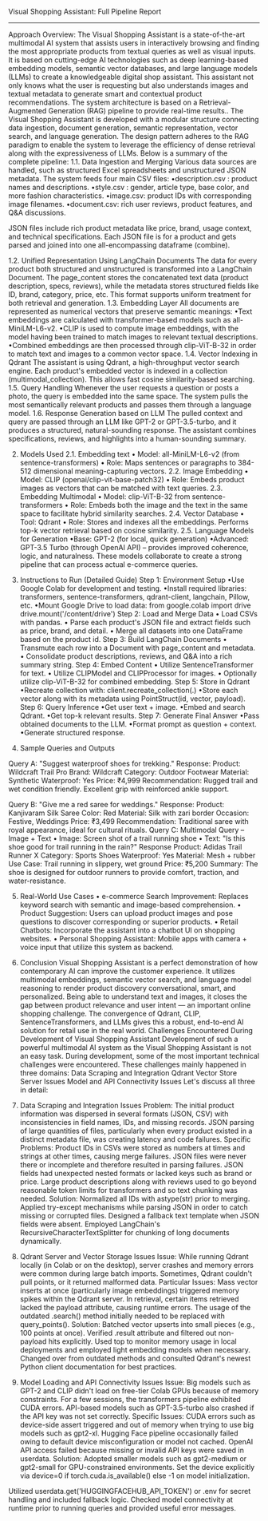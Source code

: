 Visual Shopping Assistant: Full Pipeline Report
________________________________________
Approach Overview:
The Visual Shopping Assistant is a state-of-the-art multimodal AI system that assists users in interactively browsing and finding the most appropriate products from textual queries as well as visual inputs. It is based on cutting-edge AI technologies such as deep learning-based embedding models, semantic vector databases, and large language models (LLMs) to create a knowledgeable digital shop assistant. This assistant not only knows what the user is requesting but also understands images and textual metadata to generate smart and contextual product recommendations. The system architecture is based on a Retrieval-Augmented Generation (RAG) pipeline to provide real-time results..
The Visual Shopping Assistant is developed with a modular structure connecting data ingestion, document generation, semantic representation, vector search, and language generation. The design pattern adheres to the RAG paradigm to enable the system to leverage the efficiency of dense retrieval along with the expressiveness of LLMs. Below is a summary of the complete pipeline:
1.1. Data Ingestion and Merging
Various data sources are handled, such as structured Excel spreadsheets and unstructured JSON metadata. The system feeds four main CSV files:
      •description.csv :  product names and descriptions.
      •style.csv : gender, article type, base color, and more fashion characteristics.
       •image.csv: product IDs with corresponding image filenames.
       •document.csv: rich user reviews, product features, and Q&A discussions.

JSON files include rich product metadata like price, brand, usage context, and technical specifications. Each JSON file is for a product and gets parsed and joined into one all-encompassing dataframe (combine).

1.2. Unified Representation Using LangChain Documents
The data for every product both structured and unstructured is transformed into a LangChain Document. The page_content stores the concatenated text data (product description, specs, reviews), while the metadata stores structured fields like ID, brand, category, price, etc. This format supports uniform treatment for both retrieval and generation.
1.3. Embedding Layer
All documents are represented as numerical vectors that preserve semantic meanings:
•Text embeddings are calculated with transformer-based models such as all-MiniLM-L6-v2.
•CLIP is used to compute image embeddings, with the model having been trained to match images to relevant textual descriptions.
•Combined embeddings are then processed through clip-ViT-B-32 in order to match text and images to a common vector space.
1.4. Vector Indexing in Qdrant
The assistant is using Qdrant, a high-throughput vector search engine. Each product's embedded vector is indexed in a collection (multimodal_collection). This allows fast cosine similarity-based searching.
1.5. Query Handling
Whenever the user requests a question or posts a photo, the query is embedded into the same space. The system pulls the most semantically relevant products and passes them through a language model.
1.6. Response Generation based on LLM
The pulled context and query are passed through an LLM like GPT-2 or GPT-3.5-turbo, and it produces a structured, natural-sounding response. The assistant combines specifications, reviews, and highlights into a human-sounding summary.

2. Models Used 
2.1. Embedding text
• Model: all-MiniLM-L6-v2 (from sentence-transformers)
• Role: Maps sentences or paragraphs to 384-512 dimensional meaning-capturing vectors.
2.2. Image Embedding
• Model: CLIP (openai/clip-vit-base-patch32)
• Role: Embeds product images as vectors that can be matched with text queries.
2.3. Embedding Multimodal
• Model: clip-ViT-B-32 from sentence-transformers
• Role: Embeds both the image and the text in the same space to facilitate hybrid similarity searches.
2.4. Vector Database
• Tool: Qdrant
• Role: Stores and indexes all the embeddings. Performs top-k vector retrieval based on cosine similarity.
2.5. Language Models for Generation
•Base: GPT-2 (for local, quick generation)
•Advanced: GPT-3.5 Turbo (through OpenAI API) – provides improved coherence, logic, and naturalness.
These models collaborate to create a strong pipeline that can process actual e-commerce queries.

3. Instructions to Run (Detailed Guide)
Step 1: Environment Setup
•Use Google Colab for development and testing.
•Install required libraries: transformers, sentence-transformers, qdrant-client, langchain, Pillow, etc.
•Mount Google Drive to load data:
from google.colab import drive
drive.mount('/content/drive')
Step 2: Load and Merge Data
• Load CSVs with pandas.
• Parse each product's JSON file and extract fields such as price, brand, and detail.
• Merge all datasets into one DataFrame based on the product id.
Step 3: Build LangChain Documents
• Transmute each row into a Document with page_content and metadata.
• Consolidate product descriptions, reviews, and Q&A into a rich summary string.
Step 4: Embed Content
• Utilize SentenceTransformer for text.
• Utilize CLIPModel and CLIPProcessor for images.
• Optionally utilize clip-ViT-B-32 for combined embedding.
Step 5: Store in Qdrant
•Recreate collection with:
client.recreate_collection(.)
•Store each vector along with its metadata using PointStruct(id, vector, payload).
Step 6: Query Inference
•Get user text + image.
•Embed and search Qdrant.
•Get top-k relevant results.
Step 7: Generate Final Answer
•Pass obtained documents to the LLM.
•Format prompt as question + context.
•Generate structured response.

4. Sample Queries and Outputs 

Query A: "Suggest waterproof shoes for trekking."
Response:
Product: Wildcraft Trail Pro
Brand: Wildcraft
Category: Outdoor Footwear
Material: Synthetic
Waterproof: Yes
Price: ₹4,999
Recommendation: Rugged trail and wet condition friendly. Excellent grip with reinforced ankle support.


Query B: "Give me a red saree for weddings."
Response:
Product: Kanjivaram Silk Saree
Color: Red
Material: Silk with zari border
Occasion: Festive, Weddings
Price: ₹3,499
Recommendation: Traditional saree with royal appearance, ideal for cultural rituals.
Query C: Multimodal Query – Image + Text
•	Image: Screen shot of a trail running shoe
•	Text: "Is this shoe good for trail running in the rain?"
Response
Product: Adidas Trail Runner X
Category: Sports Shoes
Waterproof: Yes
Material: Mesh + rubber
Use Case: Trail running in slippery, wet ground
Price: ₹5,200
Summary: The shoe is designed for outdoor runners to provide comfort, traction, and water-resistance.

5. Real-World Use Cases
•	e-commerce Search Improvement: Replaces keyword search with semantic and image-based comprehension.
•	Product Suggestion: Users can upload product images and pose questions to discover corresponding or superior products.
• Retail Chatbots: Incorporate the assistant into a chatbot UI on shopping websites.
• Personal Shopping Assistant: Mobile apps with camera + voice input that utilize this system as backend.

6. Conclusion
Visual Shopping Assistant is a perfect demonstration of how contemporary AI can improve the customer experience. It utilizes multimodal embeddings, semantic vector search, and language model reasoning to render product discovery conversational, smart, and personalized. Being able to understand text and images, it closes the gap between product relevance and user intent — an important online shopping challenge. The convergence of Qdrant, CLIP, SentenceTransformers, and LLMs gives this a robust, end-to-end AI solution for retail use in the real world.
Challenges Encountered During Development of Visual Shopping Assistant
Development of such a powerful multimodal AI system as the Visual Shopping Assistant is not an easy task. During development, some of the most important technical challenges were encountered. These challenges mainly happened in three domains:
Data Scraping and Integration
Qdrant Vector Store Server Issues
Model and API Connectivity Issues
Let's discuss all three in detail:
1. Data Scraping and Integration Issues
Problem:
The initial product information was dispersed in several formats (JSON, CSV) with inconsistencies in field names, IDs, and missing records. JSON parsing of large quantities of files, particularly when every product existed in a distinct metadata file, was creating latency and code failures.
 Specific Problems:
Product IDs in CSVs were stored as numbers at times and strings at other times, causing merge failures.
JSON files were never there or incomplete and therefore resulted in parsing failures.
JSON fields had unexpected nested formats or lacked keys such as brand or price.
Large product descriptions along with reviews used to go beyond reasonable token limits for transformers and so text chunking was needed.
Solution:
Normalized all IDs with astype(str) prior to merging.
Applied try-except mechanisms while parsing JSON in order to catch missing or corrupted files.
Designed a fallback text template when JSON fields were absent.
Employed LangChain's RecursiveCharacterTextSplitter for chunking of long documents dynamically.
 2. Qdrant Server and Vector Storage Issues
Issue:
While running Qdrant locally (in Colab or on the desktop), server crashes and memory errors were common during large batch imports. Sometimes, Qdrant couldn't pull points, or it returned malformed data.
Particular Issues:
Mass vector inserts at once (particularly image embeddings) triggered memory spikes within the Qdrant server.
In retrieval, certain items retrieved lacked the payload attribute, causing runtime errors.
The usage of the outdated .search() method initially needed to be replaced with query_points(). 
 Solution:
Batched vector upserts into small pieces (e.g., 100 points at once).
Verified .result attribute and filtered out non-payload hits explicitly.
Used top to monitor memory usage in local deployments and employed light embedding models when necessary.
Changed over from outdated methods and consulted Qdrant's newest Python client documentation for best practices.
 3. Model Loading and API Connectivity Issues
Issue:
Big models such as GPT-2 and CLIP didn't load on free-tier Colab GPUs because of memory constraints. For a few sessions, the transformers pipeline exhibited CUDA errors. API-based models such as GPT-3.5-turbo also crashed if the API key was not set correctly.
Specific Issues:
CUDA errors such as device-side assert triggered and out of memory when trying to use big models such as gpt2-xl.
Hugging Face pipeline occasionally failed owing to default device misconfiguration or model not cached.
OpenAI API access failed because missing or invalid API keys were saved in userdata.
Solution:
Adopted smaller models such as gpt2-medium or gpt2-small for GPU-constrained environments.
Set the device explicitly via device=0 if torch.cuda.is_available() else -1 on model initialization.

Utilized userdata.get('HUGGINGFACEHUB_API_TOKEN') or .env for secret handling and included fallback logic.
Checked model connectivity at runtime prior to running queries and provided useful error messages.


